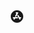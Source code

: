 <svg xmlns="http://www.w3.org/2000/svg" width="24" height="24" viewBox="0 0 24 24"><g fill="none" fill-rule="evenodd"><path d="m12.593 23.258l-.011.002l-.071.035l-.02.004l-.014-.004l-.071-.035q-.016-.005-.024.005l-.004.01l-.017.428l.005.02l.01.013l.104.074l.015.004l.012-.004l.104-.074l.012-.016l.004-.017l-.017-.427q-.004-.016-.017-.018m.265-.113l-.013.002l-.185.093l-.01.01l-.003.011l.018.43l.005.012l.008.007l.201.093q.019.005.029-.008l.004-.014l-.034-.614q-.005-.018-.02-.022m-.715.002a.02.02 0 0 0-.027.006l-.006.014l-.034.614q.001.018.017.024l.015-.002l.201-.093l.01-.008l.004-.011l.017-.43l-.003-.012l-.01-.01z"/><path fill="currentColor" d="M12 2c5.523 0 10 4.477 10 10s-4.477 10-10 10S2 17.523 2 12S6.477 2 12 2m.5 11H6.3a1 1 0 1 0 0 2h.514l-.287.511a1 1 0 1 0 1.746.978L9.106 15H12.5a1 1 0 0 0 0-2m1.893-2.988a1 1 0 0 0-1.797.872l.052.105l3.08 5.5a1 1 0 0 0 1.796-.872l-.052-.106l-.286-.51h.514a1 1 0 0 0 .117-1.994L17.7 13h-1.634zm-2.52-4.5a1 1 0 0 0-1.797.872l.051.105l.727 1.297l-1.807 3.226a1 1 0 0 0 1.683 1.075l.063-.098l3.08-5.5a1 1 0 0 0-1.683-1.076l-.062.098L12 5.74l-.127-.227Z"/></g></svg>

